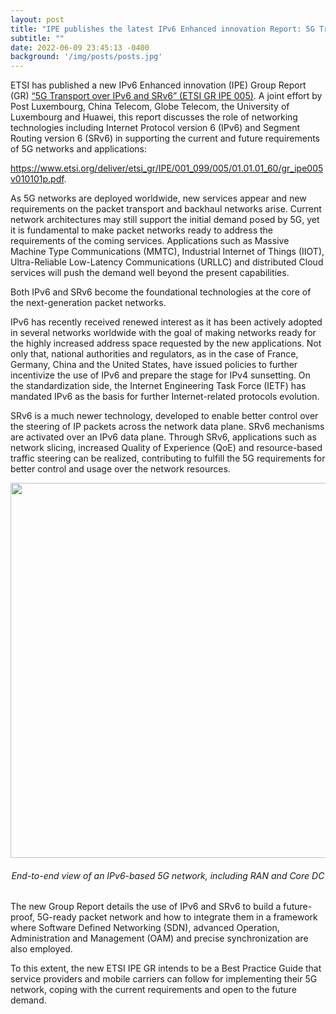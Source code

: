 ```yaml
---
layout: post
title: "IPE publishes the latest IPv6 Enhanced innovation Report: 5G Transport over IPv6 and SRv6"
subtitle: ""
date: 2022-06-09 23:45:13 -0400
background: '/img/posts/posts.jpg'
---
```


ETSI has published a new IPv6 Enhanced innovation (IPE) Group Report (GR) [“5G Transport over IPv6 and SRv6” (ETSI GR IPE 005)](https://www.etsi.org/deliver/etsi_gr/IPE/001_099/001/01.01.01_60/gr_IPE001v010101p.pdf). A joint effort by Post Luxembourg, China Telecom, Globe Telecom, the University of Luxembourg and Huawei, this report discusses the role of networking technologies including Internet Protocol version 6 (IPv6) and Segment Routing version 6 (SRv6) in supporting the current and future requirements of 5G networks and applications: 

<a href="https://www.etsi.org/deliver/etsi_gr/IPE/001_099/005/01.01.01_60/gr_ipe005v010101p.pdf">https://www.etsi.org/deliver/etsi_gr/IPE/001_099/005/01.01.01_60/gr_ipe005v010101p.pdf</a>.


As 5G networks are deployed worldwide, new services appear and new requirements on the packet transport and backhaul networks arise. Current network architectures may still support the initial demand posed by 5G, yet it is fundamental to make packet networks ready to address the requirements of the coming services. Applications such as Massive Machine Type Communications (MMTC), Industrial Internet of Things (IIOT), Ultra-Reliable Low-Latency Communications (URLLC) and distributed Cloud services will push the demand well beyond the present capabilities.

Both IPv6 and SRv6 become the foundational technologies at the core of the next-generation packet networks.

IPv6 has recently received renewed interest as it has been actively adopted in several networks worldwide with the goal of making networks ready for the highly increased address space requested by the new applications. Not only that, national authorities and regulators, as in the case of France, Germany, China and the United States, have issued policies to further incentivize the use of IPv6 and prepare the stage for IPv4 sunsetting. On the standardization side, the Internet Engineering Task Force (IETF) has mandated IPv6 as the basis for further Internet-related protocols evolution. 

SRv6 is a much newer technology, developed to enable better control over the steering of IP packets across the network data plane. SRv6 mechanisms are activated over an IPv6 data plane. Through SRv6, applications such as network slicing, increased Quality of Experience (QoE) and resource-based traffic steering can be realized, contributing to fulfill the 5G requirements for better control and usage over the network resources.

<p align="center">
  <img style="width:600px;max-width:100%" src="/ipe/img/posts/IPv6-architecture.jpg">
</p>

<center><h6>End-to-end view of an IPv6-based 5G network, including RAN and Core DC</h6></center>

The new Group Report details the use of IPv6 and SRv6 to build a future-proof, 5G-ready packet network and how to integrate them in a framework where Software Defined Networking (SDN), advanced Operation, Administration and Management (OAM) and precise synchronization are also employed.

To this extent, the new ETSI IPE GR intends to be a Best Practice Guide that service providers and mobile carriers can follow for implementing their 5G network, coping with the current requirements and open to the future demand.